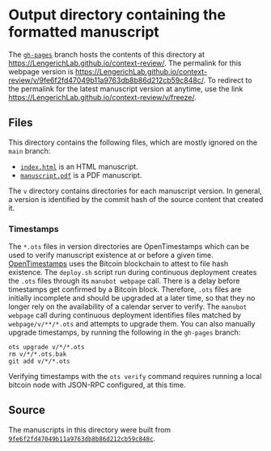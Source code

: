 # Output directory containing the formatted manuscript

The [`gh-pages`](https://github.com/LengerichLab/context-review/tree/gh-pages) branch hosts the contents of this directory at <https://LengerichLab.github.io/context-review/>.
The permalink for this webpage version is <https://LengerichLab.github.io/context-review/v/9fe6f2fd47049b11a9763db8b86d212cb59c848c/>.
To redirect to the permalink for the latest manuscript version at anytime, use the link <https://LengerichLab.github.io/context-review/v/freeze/>.

## Files

This directory contains the following files, which are mostly ignored on the `main` branch:

+ [`index.html`](index.html) is an HTML manuscript.
+ [`manuscript.pdf`](manuscript.pdf) is a PDF manuscript.

The `v` directory contains directories for each manuscript version.
In general, a version is identified by the commit hash of the source content that created it.

### Timestamps

The `*.ots` files in version directories are OpenTimestamps which can be used to verify manuscript existence at or before a given time.
[OpenTimestamps](https://opentimestamps.org/) uses the Bitcoin blockchain to attest to file hash existence.
The `deploy.sh` script run during continuous deployment creates the `.ots` files through its `manubot webpage` call.
There is a delay before timestamps get confirmed by a Bitcoin block.
Therefore, `.ots` files are initially incomplete and should be upgraded at a later time, so that they no longer rely on the availability of a calendar server to verify.
The `manubot webpage` call during continuous deployment identifies files matched by `webpage/v/**/*.ots` and attempts to upgrade them.
You can also manually upgrade timestamps, by running the following in the `gh-pages` branch:

```shell
ots upgrade v/*/*.ots
rm v/*/*.ots.bak
git add v/*/*.ots
```

Verifying timestamps with the `ots verify` command requires running a local bitcoin node with JSON-RPC configured, at this time.

## Source

The manuscripts in this directory were built from
[`9fe6f2fd47049b11a9763db8b86d212cb59c848c`](https://github.com/LengerichLab/context-review/commit/9fe6f2fd47049b11a9763db8b86d212cb59c848c).
